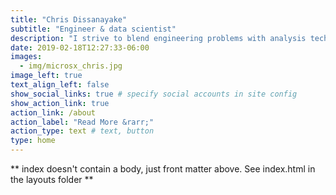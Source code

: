 ```yaml
---
title: "Chris Dissanayake"
subtitle: "Engineer & data scientist"
description: "I strive to blend engineering problems with analysis techniques to drive actionable results. My expertise lie in fault detection, reliability-centered maintenance, and optimal decision making."
date: 2019-02-18T12:27:33-06:00
images:
  - img/microsx_chris.jpg
image_left: true
text_align_left: false
show_social_links: true # specify social accounts in site config
show_action_link: true
action_link: /about
action_label: "Read More &rarr;"
action_type: text # text, button
type: home
---
```


** index doesn't contain a body, just front matter above.
See index.html in the layouts folder **

